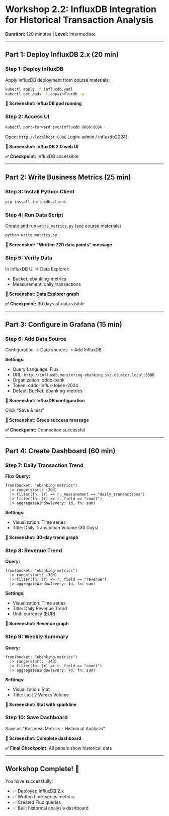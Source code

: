 # Workshop 2.2: InfluxDB Integration for Historical Transaction Analysis

**Duration:** 120 minutes | **Level:** Intermediate

---

## Part 1: Deploy InfluxDB 2.x (20 min)

### Step 1: Deploy InfluxDB

Apply InfluxDB deployment from course materials:
```bash
kubectl apply -f influxdb.yaml
kubectl get pods -l app=influxdb -w
```

**📸 Screenshot: InfluxDB pod running**

### Step 2: Access UI

```bash
kubectl port-forward svc/influxdb 8086:8086
```

Open: `http://localhost:8086`
Login: admin / influxdb2024!

**📸 Screenshot: InfluxDB 2.0 web UI**

**✅ Checkpoint:** InfluxDB accessible

---

## Part 2: Write Business Metrics (25 min)

### Step 3: Install Python Client

```bash
pip install influxdb-client
```

### Step 4: Run Data Script

Create and run `write_metrics.py` (see course materials)

```bash
python write_metrics.py
```

**📸 Screenshot: "Written 720 data points" message**

### Step 5: Verify Data

In InfluxDB UI → Data Explorer:
- Bucket: ebanking-metrics
- Measurement: daily_transactions

**📸 Screenshot: Data Explorer graph**

**✅ Checkpoint:** 30 days of data visible

---

## Part 3: Configure in Grafana (15 min)

### Step 6: Add Data Source

Configuration → Data sources → Add InfluxDB

**Settings:**
- Query Language: Flux
- URL: `http://influxdb.monitoring-ebanking.svc.cluster.local:8086`
- Organization: oddo-bank
- Token: oddo-influx-token-2024
- Default Bucket: ebanking-metrics

**📸 Screenshot: InfluxDB configuration**

Click "Save & test"

**📸 Screenshot: Green success message**

**✅ Checkpoint:** Connection successful

---

## Part 4: Create Dashboard (60 min)

### Step 7: Daily Transaction Trend

**Flux Query:**
```flux
from(bucket: "ebanking-metrics")
  |> range(start: -30d)
  |> filter(fn: (r) => r._measurement == "daily_transactions")
  |> filter(fn: (r) => r._field == "count")
  |> aggregateWindow(every: 1d, fn: sum)
```

**Settings:**
- Visualization: Time series
- Title: Daily Transaction Volume (30 Days)

**📸 Screenshot: 30-day trend graph**

### Step 8: Revenue Trend

**Query:**
```flux
from(bucket: "ebanking-metrics")
  |> range(start: -30d)
  |> filter(fn: (r) => r._field == "revenue")
  |> aggregateWindow(every: 1d, fn: sum)
```

**Settings:**
- Visualization: Time series
- Title: Daily Revenue Trend
- Unit: currency (EUR)

**📸 Screenshot: Revenue graph**

### Step 9: Weekly Summary

**Query:**
```flux
from(bucket: "ebanking-metrics")
  |> range(start: -14d)
  |> filter(fn: (r) => r._field == "count")
  |> aggregateWindow(every: 7d, fn: sum)
```

**Settings:**
- Visualization: Stat
- Title: Last 2 Weeks Volume

**📸 Screenshot: Stat with sparkline**

### Step 10: Save Dashboard

Save as "Business Metrics - Historical Analysis"

**📸 Screenshot: Complete dashboard**

**✅ Final Checkpoint:** All panels show historical data

---

## Workshop Complete! 🎉

You have successfully:
- ✅ Deployed InfluxDB 2.x
- ✅ Written time-series metrics
- ✅ Created Flux queries
- ✅ Built historical analysis dashboard

